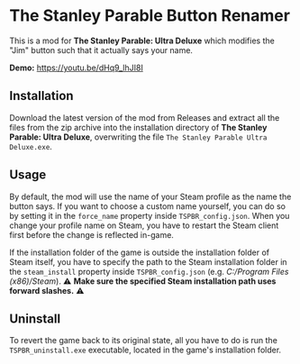 # The Stanley Parable Button Renamer
This is a mod for **The Stanley Parable: Ultra Deluxe** which modifies the "Jim" button such that it actually says your name.

**Demo:** https://youtu.be/dHq9_lhJI8I

## Installation
Download the latest version of the mod from Releases and extract all the files from the zip archive into the installation directory of **The Stanley Parable: Ultra Deluxe**, overwriting the file `The Stanley Parable Ultra Deluxe.exe`.

## Usage
By default, the mod will use the name of your Steam profile as the name the button says. If you want to choose a custom name yourself, you can do so by setting it in the `force_name` property inside `TSPBR_config.json`. When you change your profile name on Steam, you have to restart the Steam client first before the change is reflected in-game.

If the installation folder of the game is outside the installation folder of Steam itself, you have to specify the path to the Steam installation folder in the `steam_install` property inside `TSPBR_config.json` (e.g. *C:/Program Files (x86)/Steam*). ⚠️ **Make sure the specified Steam installation path uses forward slashes.** ⚠️

## Uninstall
To revert the game back to its original state, all you have to do is run the `TSPBR_uninstall.exe` executable, located in the game's installation folder.
